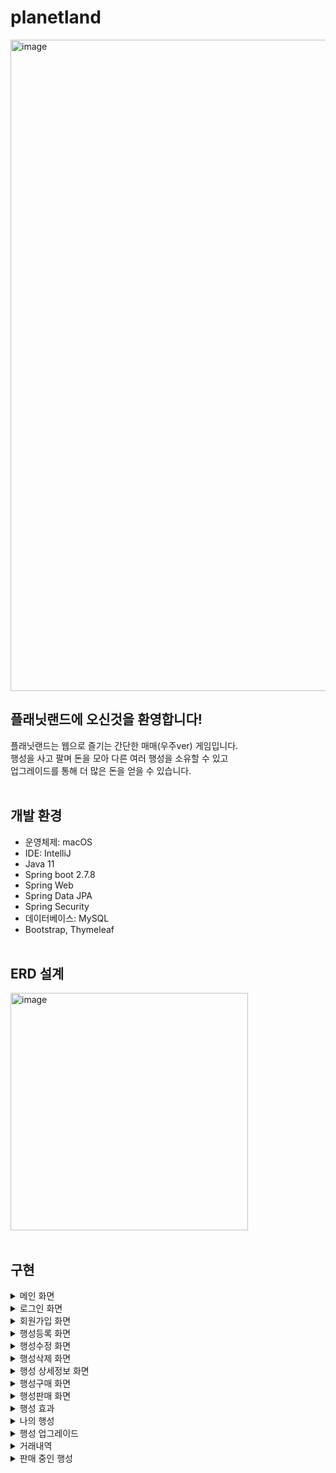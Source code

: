 # planetland

<img width="1042" alt="image" src="https://user-images.githubusercontent.com/125088568/225655595-980405a8-5edb-4582-a8eb-f8ea1cab0af3.png">

## 플래닛랜드에 오신것을 환영합니다!
플래닛랜드는 웹으로 즐기는 간단한 매매(우주ver) 게임입니다. <br>
행성을 사고 팔며 돈을 모아 다른 여러 행성을 소유할 수 있고 <br>
업그레이드를 통해 더 많은 돈을 얻을 수 있습니다. <br><br>

## 개발 환경
- 운영체제: macOS <br>
- IDE: IntelliJ <br>
- Java 11 <br>
- Spring boot 2.7.8 <br>
- Spring Web <br>
- Spring Data JPA <br>
- Spring Security <br>
- 데이터베이스: MySQL <br>
- Bootstrap, Thymeleaf <br><br>

## ERD 설계
<img width="380" alt="image" src="https://user-images.githubusercontent.com/125088568/225725317-4b01b3d6-7c29-477a-bf07-92396d38933d.png">
<br><br>

## 구현
<details><summary>메인 화면</summary>

![image](https://user-images.githubusercontent.com/125088568/225675128-efcb4a5a-b8c8-4a1a-a016-fbf4e5d082e7.png)
<br><br>

#### 우측 상단 행성등록 링크는 관리자계정으로 로그인 시 화면에 노출<br>

<img width="669" alt="image" src="https://user-images.githubusercontent.com/125088568/225696912-32bac414-98e8-4913-abe3-8945bbeb02be.png"><br>


#### 비로그인 유저가 마이페이지 접근 시 로그인 화면으로 전환<br>

<img width="397" alt="image" src="https://user-images.githubusercontent.com/125088568/225697814-5c54648b-52a8-4d41-b331-ac5f96743b7c.png"><br>

#### 정렬은 기본 순, 높은 가격 순, 낮은 가격 순 3가지 구현<br>

<img width="750" alt="image" src="https://user-images.githubusercontent.com/125088568/225698152-03142214-9091-4512-ae2c-6c988dd725f8.png"> <br>
<img width="652" alt="image" src="https://user-images.githubusercontent.com/125088568/225698521-3648ccb3-5c94-4725-99d9-4453f148fc24.png"><br>

</details>





<details><summary>로그인 화면</summary>

![image](https://user-images.githubusercontent.com/125088568/225677250-fe6c6d43-0c3e-44bd-9004-1eccfce5133f.png)
![image](https://user-images.githubusercontent.com/125088568/225677683-d4c50c1f-2d47-4081-80d2-25fd602ed241.png)<br><br>

##### 아이디 또는 비밀번호 불일치 시 확인 메시지 전달<br>

<img width="771" alt="image" src="https://user-images.githubusercontent.com/125088568/225699707-459dc89a-9d90-4c8d-a7e5-4b4a59724dbe.png"><br>
<img width="659" alt="image" src="https://user-images.githubusercontent.com/125088568/225699937-730a8e2f-8fef-4aed-8528-f4f758298f0d.png"><br>

</details>



<details><summary>회원가입 화면</summary>

<img width="722" alt="image" src="https://user-images.githubusercontent.com/125088568/225702838-e0c361aa-82c7-4015-a392-9c3a0ea9e9c6.png"><br><br>

#### 아이디에 공백 방지 및 아이디 또는 이메일 중복 시 오류 메시지 전달<br>

<img width="807" alt="image" src="https://user-images.githubusercontent.com/125088568/225703597-c9a2fbfd-8a6b-4b72-8ce5-2798df079802.png"><br>
<img width="791" alt="image" src="https://user-images.githubusercontent.com/125088568/225703894-08a3d7b0-b750-4c41-aced-e54a47a55cef.png"><br>

</details>



<details><summary>행성등록 화면</summary>

![image](https://user-images.githubusercontent.com/125088568/225716198-7eb5c8c1-a1a7-4fb7-818f-fceadbc06aa6.png)<br><br>

#### 행성이름 중복 시 오류 메시지 전달<br>

<img width="720" alt="image" src="https://user-images.githubusercontent.com/125088568/225719112-ded0e332-f1a0-4c31-ae95-997d9307b07d.png"><br>
<img width="732" alt="image" src="https://user-images.githubusercontent.com/125088568/225718940-ccd74db6-3672-4fe2-af87-d3fdd0db0cb8.png"><br>

#### 파일명 중복 방지 및 저장<br>

<img width="551" alt="image" src="https://user-images.githubusercontent.com/125088568/225721612-1f8fb603-7d0c-409d-89e8-3a3c94fce6ba.png"><br>

#### 행성 이미지 미첨부 시 대체 이미지 설정<br>

<img width="758" alt="image" src="https://user-images.githubusercontent.com/125088568/225719845-ced47c4e-b299-41da-932a-cf0ad2c6b91c.png"><br>

</details>





<details><summary>행성수정 화면</summary>

<img width="240" alt="image" src="https://user-images.githubusercontent.com/125088568/225722500-0fc26cf8-7603-4753-bba5-b3a9848f2e01.png"><br><br>

#### 관리자계정 로그인 시 행성 상세정보 페이지에 수정버튼 노출<br>

<img width="700" alt="image" src="https://user-images.githubusercontent.com/125088568/225728184-8d4d337f-4cfe-48c8-bd97-8d0d7dbbbfe7.png"><br>

<img width="804" alt="image" src="https://user-images.githubusercontent.com/125088568/225723217-8c7feddc-c8aa-4109-8140-36ab659bf4a2.png"><br>
<img width="832" alt="image" src="https://user-images.githubusercontent.com/125088568/225723961-43adce65-0f10-4c57-8367-12f68f32e49e.png"><br>
</details>






<details><summary>행성삭제 화면</summary>

<img width="676" alt="image" src="https://user-images.githubusercontent.com/125088568/225726580-b13d88df-051d-4cfe-8e93-2d7985260a16.png"><br>

#### 관리자계정 로그인 시 행성 상세정보 페이지에 삭제버튼 노출<br>

<img width="587" alt="image" src="https://user-images.githubusercontent.com/125088568/225727714-a9da473f-8425-4f1a-ae31-8e2d4d160f8d.png"><br>

<img width="538" alt="image" src="https://user-images.githubusercontent.com/125088568/225728639-af629b19-cd01-4069-87d4-4d57b96542db.png"><br>
<img width="700" alt="image" src="https://user-images.githubusercontent.com/125088568/225728531-f3b1fce6-d7fb-4d00-a262-af0a67d8ff4c.png"><br>

</details>





<details><summary>행성 상세정보 화면</summary>

<img width="538" alt="image" src="https://user-images.githubusercontent.com/125088568/225731296-b2874579-a2f9-4826-a960-0c3ebe883fb6.png"><br>

#### 행성 상세 정보<br>

<img width="819" alt="image" src="https://user-images.githubusercontent.com/125088568/225732431-618961ec-b97a-4ff9-a65e-fbfbded2c58f.png"><br>
<img width="701" alt="image" src="https://user-images.githubusercontent.com/125088568/225732630-b3908c8b-8f59-4d57-8aa6-691ab062cd96.png"><br>

#### 가격 변동 그래프(최근 7건에 대한 거래만 표시)<br>

<img width="531" alt="image" src="https://user-images.githubusercontent.com/125088568/225733266-4dd5c923-1ec9-4261-8e2b-e86c2cbb5b85.png"><br>

</details>





<details><summary>행성구매 화면</summary>

<img width="773" alt="image" src="https://user-images.githubusercontent.com/125088568/225744573-5b6cb269-b27d-4174-bfd9-72e14879335a.png"><br><br>

#### 행성 구매 코드(잔고 차감, 행성 소유주 변경 또는 지정, 판매 버튼 노출, 거래 내역 및 가격 변동 내역 생성)<br>
1. 구매 후 행성 상태는 미판매 상태가 되도록 구현하였다.<br>

<img width="1006" alt="image" src="https://user-images.githubusercontent.com/125088568/225740514-6ea2d423-352b-4703-9797-a70f2eed219e.png"><br>
<img width="751" alt="image" src="https://user-images.githubusercontent.com/125088568/225741744-1b0630ca-3970-46bd-b414-de054a1a5692.png"><br>
<img width="594" alt="image" src="https://user-images.githubusercontent.com/125088568/225741882-79330497-c835-4e5f-8178-b88761911985.png"><br>

#### 비로그인 유저가 구매버튼 클릭 시 로그인 페이지로 이동<br>

<img width="448" alt="image" src="https://user-images.githubusercontent.com/125088568/225737767-0b2370b5-c547-4de5-a465-4eb358e680b2.png"><br><br>

#### 본인 행성 구매버튼 클릭 시 메시지 전달<br>

<img width="698" alt="image" src="https://user-images.githubusercontent.com/125088568/225745153-464be19d-5168-446b-a687-cf5b75b9ed07.png"><br>
<img width="571" alt="image" src="https://user-images.githubusercontent.com/125088568/225745301-d1fa6a64-7d05-4213-9b8f-3a1e8a9a2411.png"><br><br>

#### 잔고가 부족하다면 문구와 함께 버튼 비활성화<br>

<img width="561" alt="image" src="https://user-images.githubusercontent.com/125088568/225739542-c0334101-3d29-41ee-a948-5eff359cbdf7.png"><br>

</details>





<details><summary>행성판매 화면</summary>

<img width="754" alt="image" src="https://user-images.githubusercontent.com/125088568/225746596-008e74ab-aa58-4d7b-b6c4-892fab1cb3b1.png"><br>

#### 판매 등록<br>

<img width="839" alt="image" src="https://user-images.githubusercontent.com/125088568/225746905-17c83f0e-dc4d-48b9-a713-00fdfb4051d4.png"><br>
<img width="441" alt="image" src="https://user-images.githubusercontent.com/125088568/225747132-2e590cbb-a03d-4233-a1dc-946cb7fae926.png"><br><br>

#### 판매 취소<br>

<img width="709" alt="image" src="https://user-images.githubusercontent.com/125088568/225747509-8f774842-d255-4a6b-9e06-a85dc2c4098a.png"><br>
<img width="443" alt="image" src="https://user-images.githubusercontent.com/125088568/225747614-e55a72d3-ec84-48f9-87e0-7d0cf83b9cbc.png"><br>

</details>





<details><summary>행성 효과</summary>

### 일정 시간마다 돈을 얻습니다 <br>
- ex) 인구수는 100명당 30원, 위성수는 1개당 50원
- 시간을 7초 간격으로 14초간 실행했을 경우<br><br>

<img width="767" alt="image" src="https://user-images.githubusercontent.com/125088568/225751387-f50e99fd-7e0c-433f-9aea-6f1f90a974e9.png"><br>


#### 코드<br>

<img width="616" alt="image" src="https://user-images.githubusercontent.com/125088568/225748874-22268336-759a-4875-8d56-cd5df499e0a1.png"><br>

</details>





<details><summary>나의 행성</summary>

<img width="1427" alt="image" src="https://user-images.githubusercontent.com/125088568/225753090-a0c183e3-db79-4644-a819-367fef9fc110.png"><br>

#### 코드<br>

<img width="646" alt="image" src="https://user-images.githubusercontent.com/125088568/225753260-1ec12883-1b72-463e-ad07-3d6358919fc3.png"><br><br>

#### 행성 목록<br>
<img width="467" alt="image" src="https://user-images.githubusercontent.com/125088568/225753411-6e62b9db-a129-4228-9592-2be61b04b5d4.png"><br><br>

#### 잔고 및 총 평가<br>
<img width="584" alt="image" src="https://user-images.githubusercontent.com/125088568/225753538-3e0202bc-0b79-4d54-af00-c4fdb87c16e5.png"><br><br>


#### 리스트 클릭 시 해당 행성 상세 페이지로 이동<br>

<img width="709" alt="image" src="https://user-images.githubusercontent.com/125088568/225757701-d3c29ec9-8254-44b8-9119-f5b29196490e.png"><br>

</details>





<details><summary>행성 업그레이드</summary>

<img width="776" alt="image" src="https://user-images.githubusercontent.com/125088568/225755458-3ac88623-2d21-4890-bcac-edb5e54aafdc.png"><br><br>

#### 코드<br>

<img width="812" alt="image" src="https://user-images.githubusercontent.com/125088568/225754703-527e2365-7085-4bfe-971b-839dfb4e8cf3.png"><br>
<img width="545" alt="image" src="https://user-images.githubusercontent.com/125088568/225754870-e9914baf-067a-4727-86b0-cbae5c38b7c4.png"><br>

</details>





<details><summary>거래내역</summary>

<img width="679" alt="image" src="https://user-images.githubusercontent.com/125088568/225756466-485ead0c-307e-4aab-a2c5-6f30db4c2671.png"><br><br>

#### 코드<br>

#### 구매, 판매 거래내역 모두 구매 컨트롤러 실행 시 생성된다
#### 거래내역 5건을 가졌을 때, @PageableDefault(size = 2)로 설정<br><br>


<img width="798" alt="image" src="https://user-images.githubusercontent.com/125088568/225757038-5b3b10f4-b8cf-4a84-81f2-320409c19ad0.png"><br>
<img width="662" alt="image" src="https://user-images.githubusercontent.com/125088568/225757152-fe9b52d3-42d6-4afa-9cb7-e9843b476e59.png"><br>
<img width="752" alt="image" src="https://user-images.githubusercontent.com/125088568/225757335-1721dd22-8cc4-4191-b536-b469071a8763.png"><br>

</details>





<details><summary>판매 중인 행성</summary>

<img width="1430" alt="image" src="https://user-images.githubusercontent.com/125088568/225759078-97448d1c-6202-4ed7-b14c-6bda3c0d61cc.png"><br><br>

#### 행성 상태가 ON_SALE<br>

<img width="632" alt="image" src="https://user-images.githubusercontent.com/125088568/225759418-53e1b1d2-01c7-4a09-ae2a-fe8baa7c2d26.png"><br>
<img width="717" alt="image" src="https://user-images.githubusercontent.com/125088568/225759505-afc58171-cc5b-4684-8761-076cf0b33ccb.png"><br><br>

#### 취소 버튼<br>

<img width="441" alt="image" src="https://user-images.githubusercontent.com/125088568/225759960-afa76fbf-af6d-45d8-87b6-395ce98ed2c0.png"><br>
<img width="441" alt="image" src="https://user-images.githubusercontent.com/125088568/225760046-de7866e7-b811-4ca0-abe7-f341ec3fa2e2.png"><br>

</details>

